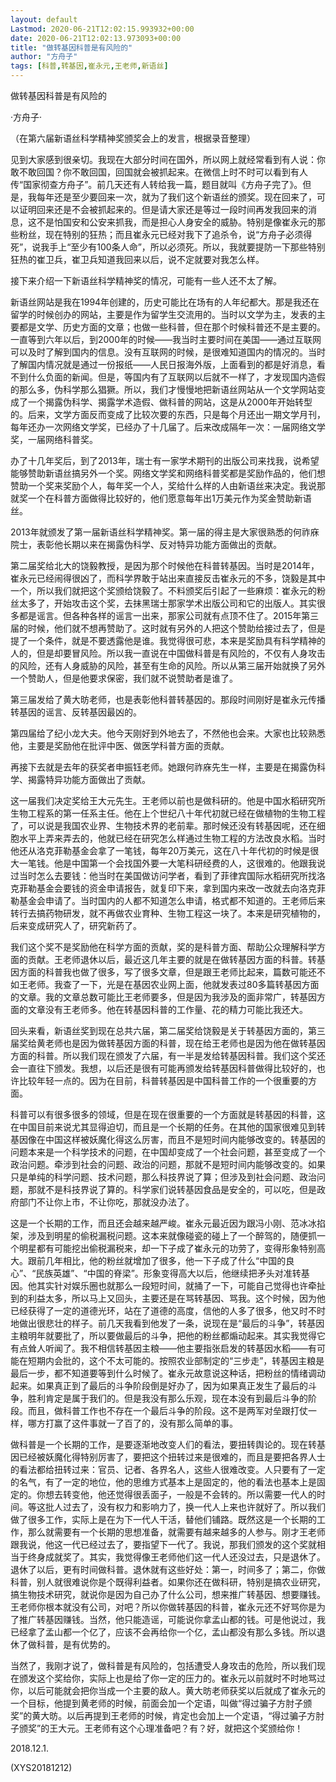 ```yaml
---
layout: default
Lastmod: 2020-06-21T12:02:15.993932+00:00
date: 2020-06-21T12:02:13.973093+00:00
title: "做转基因科普是有风险的"
author: "方舟子"
tags: [科普,转基因,崔永元,王老师,新语丝]
---
```


做转基因科普是有风险的

·方舟子·

（在第六届新语丝科学精神奖颁奖会上的发言，根据录音整理）

见到大家感到很亲切。我现在大部分时间在国外，所以网上就经常看到有人说：你敢不敢回国？你不敢回国，回国就会被抓起来。在微信上时不时可以看到有人传“国家彻查方舟子”。前几天还有人转给我一篇，题目就叫《方舟子完了》。但是，我每年还是至少要回来一次，就为了我们这个新语丝的颁奖。现在回来了，可以证明回来还是不会被抓起来的。但是请大家还是等过一段时间再发我回来的消息，这不是怕国安和公安来抓我，而是担心人身安全的威胁。特别是像崔永元的那些粉丝，现在特别的狂热；而且崔永元已经对我下了追杀令，说“方舟子必须得死”，说我手上“至少有100条人命”，所以必须死。所以，我就要提防一下那些特别狂热的崔卫兵，崔卫兵知道我回来以后，说不定就要对我怎么样。

接下来介绍一下新语丝科学精神奖的情况，可能有一些人还不太了解。

新语丝网站是我在1994年创建的，历史可能比在场有的人年纪都大。那是我还在留学的时候创办的网站，主要是作为留学生交流用的。当时以文学为主，发表的主要都是文学、历史方面的文章；也做一些科普，但在那个时候科普还不是主要的。一直等到六年以后，到2000年的时候——我当时主要时间在美国——通过互联网可以及时了解到国内的信息。没有互联网的时候，是很难知道国内的情况的。当时了解国内情况就是通过一份报纸——人民日报海外版，上面看到的都是好消息，看不到什么负面的新闻。但是，等国内有了互联网以后就不一样了，才发现国内造假的那么多，伪科学那么猖獗。所以，我们才慢慢地把新语丝网站从一个文学网站变成了一个揭露伪科学、揭露学术造假、做科普的网站，这是从2000年开始转型的。后来，文学方面反而变成了比较次要的东西，只是每个月还出一期文学月刊，每年还办一次网络文学奖，已经办了十几届了。后来改成隔年一次：一届网络文学奖，一届网络科普奖。

办了十几年奖后，到了2013年，瑞士有一家学术期刊的出版公司来找我，说希望能够赞助新语丝搞另外一个奖。网络文学奖和网络科普奖都是奖励作品的，他们想赞助一个奖来奖励个人，每年奖一个人，奖给什么样的人由新语丝来决定。我说那就奖一个在科普方面做得比较好的，他们愿意每年出1万美元作为奖金赞助新语丝。

2013年就颁发了第一届新语丝科学精神奖。第一届的得主是大家很熟悉的何祚庥院士，表彰他长期以来在揭露伪科学、反对特异功能方面做出的贡献。

第二届奖给北大的饶毅教授，是因为那个时候他在科普转基因。当时是2014年，崔永元已经闹得很凶了，而科学界敢于站出来直接反击崔永元的不多，饶毅是其中一个，所以我们就把这个奖颁给饶毅了。不料颁奖后引起了一些麻烦：崔永元的粉丝太多了，开始攻击这个奖，去抹黑瑞士那家学术出版公司和它的出版人。其实很多都是谣言。但各种各样的谣言一出来，那家公司就有点顶不住了。2015年第三届的时候，他们就不想再赞助了。这时就有另外的人把这个赞助给接过去了，但是提了一个条件，就是不要透露他是谁。我觉得很可悲，本来是奖励具有科学精神的人的，但是却要冒风险。所以我一直说在中国做科普是有风险的，不仅有人身攻击的风险，还有人身威胁的风险，甚至有生命的风险。所以从第三届开始就换了另外一个赞助人，但是他要求保密，我们就不说赞助者是谁了。

第三届发给了黄大昉老师，也是表彰他科普转基因的。那段时间刚好是崔永元传播转基因的谣言、反转基因最凶的。

第四届给了纪小龙大夫。他今天刚好到外地去了，不然他也会来。大家也比较熟悉他，主要是奖励他在批评中医、做医学科普方面的贡献。

再接下去就是去年的获奖者申振钰老师。她跟何祚庥先生一样，主要是在揭露伪科学、揭露特异功能方面做出了贡献。

这一届我们决定奖给王大元先生。王老师以前也是做科研的。他是中国水稻研究所生物工程系的第一任系主任。他在上个世纪八十年代初就已经在做植物的生物工程了，可以说是我国农业界、生物技术界的老前辈。那时候还没有转基因呢，还在细胞水平上弄来弄去的，他就已经在研究怎么样通过生物工程的方法改良水稻。当时他还从洛克菲勒基金会拿了一笔钱，每年20万美元，这在八十年代初的时候是很大一笔钱。他是中国第一个会找国外要一大笔科研经费的人，这很难的。他跟我说过当时怎么去要钱：他当时在美国做访问学者，看到了菲律宾国际水稻研究所找洛克菲勒基金会要钱的资金申请报告，就复印下来，拿到国内来改一改就去向洛克菲勒基金会申请了。当时国内的人都不知道怎么申请，格式都不知道的。王老师后来转行去搞药物研发，就不再做农业育种、生物工程这一块了。本来是研究植物的，后来变成研究人了，研究新药了。

我们这个奖不是奖励他在科学方面的贡献，奖的是科普方面、帮助公众理解科学方面的贡献。王老师退休以后，最近这几年主要的就是在做转基因方面的科普。转基因方面的科普我也做了很多，写了很多文章，但是跟王老师比起来，篇数可能还不如王老师。我查了一下，光是在基因农业网上面，他就发表过80多篇转基因方面的文章。我的文章总数可能比王老师要多，但是因为我涉及的面非常广，转基因方面的文章没有王老师多。他在转基因科普的工作量、花的精力可能比我还大。

回头来看，新语丝奖到现在总共六届，第二届奖给饶毅是关于转基因方面的，第三届奖给黄老师也是因为做转基因方面的科普，现在给王老师也是因为他在做转基因方面的科普。所以我们现在颁发了六届，有一半是发给转基因科普。我们这个奖还会一直往下颁发。我想，以后还是很有可能再颁发给转基因科普做得比较好的，也许比较年轻一点的。因为在目前，科普转基因是中国科普工作的一个很重要的方面。

科普可以有很多很多的领域，但是在现在很重要的一个方面就是转基因的科普，这在中国目前来说尤其显得迫切，而且是一个长期的任务。在其他的国家很难见到转基因像在中国这样被妖魔化得这么厉害，而且不是短时间内能够改变的。转基因的问题本来是一个科学技术的问题，在中国却变成了一个社会问题，甚至变成了一个政治问题。牵涉到社会的问题、政治的问题，那就不是短时间内能够改变的。如果只是单纯的科学问题、技术问题，那么科技界说了算；但涉及到社会问题、政治问题，那就不是科技界说了算的。科学家们说转基因食品是安全的，可以吃，但是政府部门不让你上市，不让你吃，那就没办法了。

这是一个长期的工作，而且还会越来越严峻。崔永元最近因为跟冯小刚、范冰冰掐架，涉及到明星的偷税漏税问题。这本来就像碰瓷的碰上了一个醉驾的，随便抓一个明星都有可能挖出偷税漏税来，却一下子成了崔永元的功劳了，变得形象特别高大。跟前几年相比，他的粉丝就增加了很多，他一下子成了什么“中国的良心”、“民族英雄”、“中国的脊梁”。形象变得高大以后，他继续把矛头对准转基因。他其实针对娱乐圈也就那么一段短时间，就捅了一下，可能自己觉得也许牵扯到的利益太多，所以马上又回头，主要还是在骂转基因、骂我。这个时候，因为他已经获得了一定的道德光环，站在了道德的高度，信他的人多了很多，他又时不时地做出很悲壮的样子。前几天我看到他发了一条，说现在是“最后的斗争”，转基因主粮明年就要批了，所以要做最后的斗争，把他的粉丝都煽动起来。其实我觉得它有点耸人听闻了。我不相信转基因主粮——他主要指张启发的转基因水稻——有可能在短期内会批的，这个不太可能的。按照农业部制定的“三步走”，转基因主粮是最后一步，都不知道要等到什么时候了。崔永元故意说这种话，把粉丝的情绪调动起来。如果真正到了最后的斗争阶段倒是好办了，因为如果真正发生了最后的斗争，胜利肯定是属于我们的。但是我没有那么乐观，现在本没有到最后斗争的阶段。而且，做科普工作也不存在一个最后斗争的阶段。这不是两军对垒跟打仗一样，哪方打赢了这件事就一了百了的，没有那么简单的事。

做科普是一个长期的工作，是要逐渐地改变人们的看法，要扭转舆论的。现在转基因已经被妖魔化得特别厉害了，要把这个扭转过来是很难的，而且是要把各界人士的看法都给扭转过来：官员、记者、各界名人，这些人很难改变。人只要有了一定的名气，有了一定的地位，他的思维方式基本上是固定的，他的看法也基本上是固定的。你想去转变他，他还觉得很丢面子，一般是不会转的。所以需要一代人的时间。等这批人过去了，没有权力和影响力了，换一代人上来也许就好了。所以我们做了很多工作，实际上是在为下一代人干活，替他们铺路。既然这是一个长期的工作，那么就需要有一个长期的思想准备，就需要有越来越多的人参与。刚才王老师跟我说，他这一代已经过去了，要指望下一代了。我说，那我们颁发的这个奖就相当于终身成就奖了。其实，我觉得像王老师他们这一代人还没过去，只是退休了。退休了以后，更有时间做科普。退休就有这些好处：第一，时间多了；第二，你做科普，别人就很难说你是个既得利益者。如果你还在做科研，特别是搞农业研究，搞生物技术研究，就说你是因为自己办了什么公司，想来推广转基因、想要赚钱。王老师你根本就没有公司，对吧？所以你做转基因的科普，崔永元还不好骂你是为了推广转基因赚钱。当然，他只能造谣，可能说你拿孟山都的钱。可是他说过，我已经拿了孟山都一个亿了，应该不会再给你一个亿，孟山都没有那么多钱。所以退休了做科普，是有优势的。

当然了，我刚才说了，做科普是有风险的，包括遭受人身攻击的危险，所以我们现在颁发这个奖给你，实际上也是给了你一定的压力的。崔永元以前就时不时地骂过你，以后可能就会把你当成一个主要的敌人。黄大昉老师获奖以后就成了崔永元的一个目标，他提到黄老师的时候，前面会加一个定语，叫做“得过骗子方肘子颁奖”的黄大昉。以后再提到王老师的时候，肯定也会加上一个定语，“得过骗子方肘子颁奖”的王大元。王老师有这个心理准备吧？有？好，就把这个奖颁给你！

2018.12.1.

(XYS20181212)

